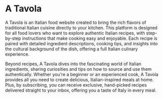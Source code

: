 # A Tavola

A Tavola is an Italian food website created to bring the rich flavors of traditional Italian cuisine directly to your kitchen. This platform is designed for all food lovers who want to explore authentic Italian recipes, with step-by-step instructions that make cooking easy and enjoyable. Each recipe is paired with detailed ingredient descriptions, cooking tips, and insights into the cultural background of the dish, offering a full Italian culinary experience.

Beyond recipes, A Tavola dives into the fascinating world of Italian ingredients, sharing curiosities and tips on how to source and use them authentically. Whether you're a beginner or an experienced cook, A Tavola provides all you need to create delicious, Italian-inspired meals at home. Plus, by subscribing, you can receive exclusive, hand-picked recipes delivered straight to your inbox, offering you a taste of Italy in every meal.